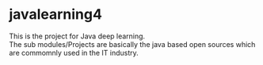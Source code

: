 # javalearning4
This is the project for Java deep learning.<br/>
The sub modules/Projects  are basically the java based open sources which are commomnly used in the  IT industry.
